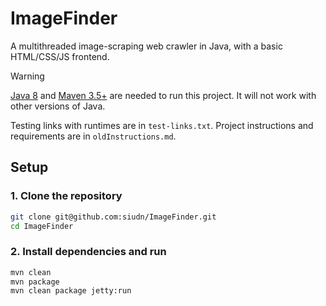# ImageFinder

A multithreaded image-scraping web crawler in Java, with a basic HTML/CSS/JS frontend.

> [!WARNING]
> [Java 8](https://www.oracle.com/java/technologies/javase/javase8-archive-downloads.html) and [Maven 3.5+](https://www.baeldung.com/install-maven-on-windows-linux-mac) are needed to run this project. It will not work with other versions of Java.
> <br>

Testing links with runtimes are in `test-links.txt`. Project instructions and requirements are in `oldInstructions.md`.

## Setup

### 1. Clone the repository

```bash
git clone git@github.com:siudn/ImageFinder.git
cd ImageFinder
```

### 2. Install dependencies and run

```bash
mvn clean
mvn package
mvn clean package jetty:run
```
